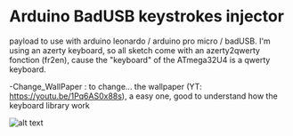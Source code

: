 # Arduino BadUSB keystrokes injector
payload to use with arduino leonardo / arduino pro micro / badUSB. I'm using an azerty keyboard, so all sketch come with an azerty2qwerty fonction (fr2en), cause the "keyboard" of the ATmega32U4 is a qwerty keyboard.

-Change_WallPaper : to change... the wallpaper (YT: https://youtu.be/1Pq6AS0x88s), a easy one, good to understand how the keyboard library work





 ![alt text](https://histcultcine.hypotheses.org/files/2020/01/work-in-progress-wip.jpg)
 
